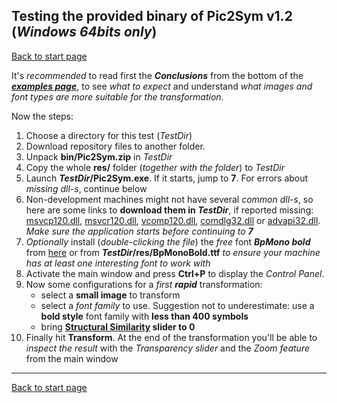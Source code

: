 ## Testing the provided binary of Pic2Sym v1.2 (*Windows 64bits only*) ##

[Back to start page](../ReadMe.md)

It&#39;s *recommended* to read first the ***Conclusions*** from the bottom of the ***[examples page](results.md)***, to see *what to expect* and understand *what images and font types are more suitable for the transformation*.

Now the steps:

1. Choose a directory for this test (*TestDir*)
2. Download repository files to another folder.
3. Unpack **bin/Pic2Sym.zip** in *TestDir*
4. Copy the whole **res/** folder (*together with the folder*) to *TestDir*
5. Launch ***TestDir*/Pic2Sym.exe**. If it starts, jump to **7**. For errors about *missing dll\-s*, continue below
6. Non\-development machines might not have several *common dll-s*, so here are some links to **download them in _TestDir_**, if reported missing: [msvcp120.dll][], [msvcr120.dll][], [vcomp120.dll][], [comdlg32.dll][] or [advapi32.dll][]. _Make sure the application starts before continuing to **7**_
7. *Optionally* install (*double\-clicking the file*) the *free* font ***BpMono bold*** from [here][1] or from  ***TestDir*/res/BpMonoBold.ttf** *to ensure your machine has at least one interesting font to work with*
8. Activate the main window and press **Ctrl\+P** to display the *Control Panel*.
9. Now some configurations for a *first* ***rapid*** transformation:
	- select a **small image** to transform
    - select a *font family* to use. Suggestion not to underestimate: use a **bold style** font family with **less than 400 symbols**
    - bring **[Structural Similarity][] slider to 0**
10. Finally hit **Transform**. At the end of the transformation you&#39;ll be able to *inspect the result* with the *Transparency slider* and the *Zoom feature* from the main window

--------
[Back to start page](../ReadMe.md)

[1]:http://www.dafont.com/bpmono.font
[msvcp120.dll]:http://files.dllworld.org/msvcp120.dll-12.0.21005.1-64bit_3075.zip
[msvcr120.dll]:http://files.dllworld.org/msvcr120.dll-12.0.21005.1-64bit_3122.zip
[vcomp120.dll]:http://down-dll.com/index.php?file-download=vcomp120.dll&arch=64bit&version=12.0.21005.1&dsc=Microsoft%AE-C/C++-OpenMP-Runtime#
[comdlg32.dll]:http://files.dllworld.org/comdlg32.dll-6.1.7601.17514-64bit_181.zip
[advapi32.dll]:http://files.dllworld.org/advapi32.dll-6.3.9600.17031-64bit.zip
[Structural Similarity]:https://ece.uwaterloo.ca/~z70wang/research/ssim